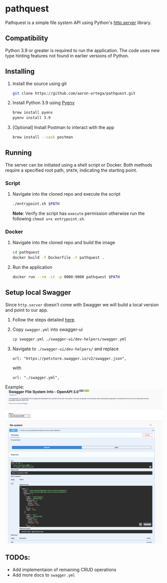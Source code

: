 # pathquest

Pathquest is a simple file system API using Python's [http.server](https://docs.python.org/3/library/http.server.html#module-http.server)
library.

## Compatibility
Python 3.9 or greater is required to run the application. The code uses new type hinting features not found in earlier versions of Python.

## Installing
1. Install the source using git
    ```sh
    git clone https://github.com/aaron-ortega/pathquest.git
    ```

2. Install Python 3.9 using [Pyenv](https://github.com/pyenv/pyenv)
    ```sh
    brew install pyenv
    pyenv install 3.9
    ```
3. [Optional] Install Postman to interact with the app
    ```sh
    brew install --cask postman
    ```

## Running
The server can be initiated using a shell script or Docker. Both methods require a specified root path, `$PATH`, indicating the starting point.

### Script
1. Navigate into the cloned repo and execute the script

    ```sh
    ./entrypoint.sh $PATH
    ```

    **Note**: Verify the script has `execute` permission otherwise run the following `chmod u+x entrypoint.sh`.

### Docker
1. Navigate into the cloned repo and build the image

    ```sh
    cd pathquest
    docker build -f Dockerfile -t pathquest .
    ```


2. Run the application

    ```sh
    docker run --rm -it -p 9000:9000 pathquest $PATH
    ```

## Setup local Swagger
Since `http.server` doesn't come with Swagger we will build a local version and point to our app.

1. Follow the steps detailed [here](https://swagger.io/docs/open-source-tools/swagger-ui/development/setting-up/).
2. Copy `swagger.yml` into swagger-ui
    ```sh
    cp swagger.yml ./swagger-ui/dev-helpers/swagger.yml
    ```
3. Navigate to `./swagger-ui/dev-helpers/` and replace

    ```
    url: "https://petstore.swagger.io/v2/swagger.json",
    ```
    with 
    ```
    url: "./swagger.yml",
    ```

Example:
<img src="./img/swagger-example.png" alt="Alt text" title="Swagger example">

## TODOs:
- Add implementaion of remaining CRUD operations
- Add more docs to `swagger.yml`
